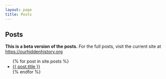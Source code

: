 ```yaml
---
layout: page
title: Posts
---
```


<div class="container">
  <div class="page-container">
    <h2>Posts</h2>
    <p>
      <strong>This is a beta version of the posts.</strong> For the full posts, visit the current site at <a href="https://ourhiddenhistory.org">https://ourhiddenhistory.org</a>
    </p>    
    <ul>
    {% for post in site.posts %}
      <li>
        <a href="/doc-search{{ post.url }}">
          {{ post.title }}
        </a>
      </li>
    {% endfor %}
    </ul>
  </div>
</div>
